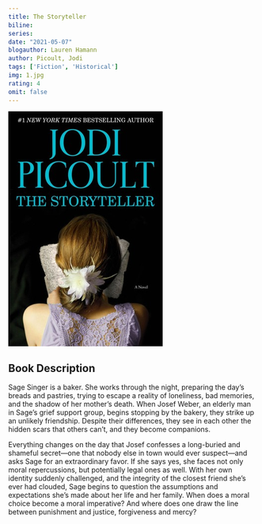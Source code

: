 ```yaml
---
title: The Storyteller
biline:
series: 
date: "2021-05-07"
blogauthor: Lauren Hamann
author: Picoult, Jodi
tags: ['Fiction', 'Historical']
img: 1.jpg
rating: 4
omit: false
---
```


![Book Cover](1.jpg)

## Book Description

Sage Singer is a baker. She works through the night, preparing the day’s breads and pastries, trying to escape a reality of loneliness, bad memories, and the shadow of her mother’s death. When Josef Weber, an elderly man in Sage’s grief support group, begins stopping by the bakery, they strike up an unlikely friendship. Despite their differences, they see in each other the hidden scars that others can’t, and they become companions.

Everything changes on the day that Josef confesses a long-buried and shameful secret—one that nobody else in town would ever suspect—and asks Sage for an extraordinary favor. If she says yes, she faces not only moral repercussions, but potentially legal ones as well. With her own identity suddenly challenged, and the integrity of the closest friend she’s ever had clouded, Sage begins to question the assumptions and expectations she’s made about her life and her family. When does a moral choice become a moral imperative? And where does one draw the line between punishment and justice, forgiveness and mercy?